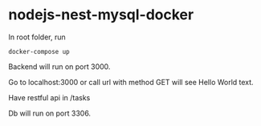 # nodejs-nest-mysql-docker
In root folder, run 

`docker-compose up`

Backend will run on port 3000.

Go to localhost:3000 or call url with method GET will see Hello World text.

Have restful api in /tasks


Db will run on port 3306.
